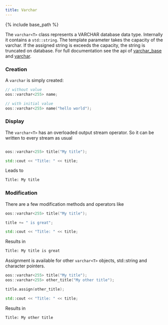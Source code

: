 ```yaml
---
title: Varchar
---
```

{% include base_path %}

The ```varchar<T>``` class represents a VARCHAR database data type. Internally it contains
a ```std::string```. The template parameter takes the capacity of the varchar. If the assigned
string is exceeds the capacity, the string is truncated on database. For full documentation
see the api of [varchar_base](/api/classoos_1_1varchar__base/) and [varchar](/api/classoos_1_1varchar/).

### Creation

A ```varchar``` is simply created:

```cpp
// without value
oos::varchar<255> name;

// with initial value
oos::varchar<255> name("hello world");
```

### Display

The ```varchar<T>``` has an overloaded output stream operator. So it can be written to every
stream as usual

```cpp

oos::varchar<255> title("My title");

std::cout << "Title: " << title;
```

Leads to

```bash
Title: My title
```

### Modification

There are a few modification methods and operators like

```cpp
oos::varchar<255> title("My title");

title += " is great";

std::cout << "Title: " << title;
```

Results in

```bash
Title: My title is great
```

Assignment is available for other ```varchar<T>``` objects, std::string and character pointers.

```cpp
oos::varchar<255> title("My title");
oos::varchar<255> other_title("My other title");

title.assign(other_title);

std::cout << "Title: " << title;
```

Results in

```bash
Title: My other title
```
